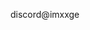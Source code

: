 discord@imxxge

<!---
imqge/imqge is a ✨ special ✨ repository because its `README.md` (this file) appears on your GitHub profile.
You can click the Preview link to take a look at your changes.
--->
